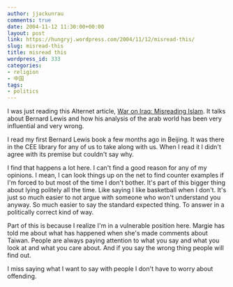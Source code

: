 ```yaml
---
author: jjackunrau
comments: true
date: 2004-11-12 11:30:00+00:00
layout: post
link: https://hungryj.wordpress.com/2004/11/12/misread-this/
slug: misread-this
title: misread this
wordpress_id: 333
categories:
- religion
- 中国
tags:
- politics
---
```


I was just reading this Alternet article, [War on Iraq: Misreading Islam](http://alternet.org/waroniraq/20488/).  It talks about Bernard Lewis and how his analysis of the arab world has been very influential and very wrong.
  

  
I read my first Bernard Lewis book a few months ago in Beijing.  It was there in the CEE library for any of us to take along with us.  When I read it I didn't agree with its premise but couldn't say why.  
  

  
I find that happens a lot here.  I can't find a good reason for any of my opinions.  I mean, I can look things up on the net to find counter examples if I'm forced to but most of the time I don't bother.  It's part of this bigger thing about lying politely all the time.  Like saying I like basketball when I don't.  It's just so much easier to not argue with someone who won't understand you anyway.  So much easier to say the standard expected thing.  To answer in a politically correct kind of way.
  

  
Part of this is because I realize I'm in a vulnerable position here.  Margie has told me about what has happened when she's made comments about Taiwan.  People are always paying attention to what you say and what you look at and what you care about.  And if you say the wrong thing people will find out.
  

  
I miss saying what I want to say with people I don't have to worry about offending.
